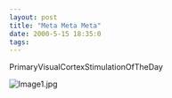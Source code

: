 ```yaml
---
layout: post
title: "Meta Meta Meta"
date: 2000-5-15 18:35:0
tags: 
---
```



PrimaryVisualCortexStimulationOfTheDay



![Image1.jpg][1]








   [1]: http://4.bp.blogspot.com/-RRhvuDjpL90/Tn0PuBOWihI/AAAAAAAAAHU/tBA7AhnroFw/s320/Image1.jpg
